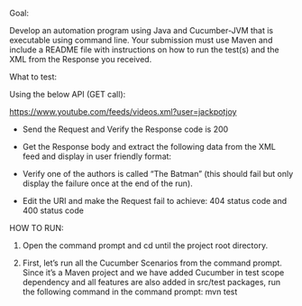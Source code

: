 Goal: 

Develop an automation program using Java and Cucumber-JVM that is executable using command line. Your submission must use Maven and include a README file with instructions on how to run the test(s) and the XML from the Response you received.

What to test:

Using the below API (GET call):

https://www.youtube.com/feeds/videos.xml?user=jackpotjoy

 

- Send the Request and Verify the Response code is 200

- Get the Response body and extract the following data from the XML feed and display in user friendly format:

- Verify one of the authors is called “The Batman” (this should fail but only display the failure once at the end of the run).

- Edit the URI and make the Request fail to achieve: 404 status code and 400 status code



HOW TO RUN:

1. Open the command prompt and cd until the project root directory.


2. First, let’s run all the Cucumber Scenarios from the command prompt. 
Since it’s a Maven project and we have added Cucumber in test scope dependency and all features are also added in src/test packages, run the following command in the command prompt: mvn test
